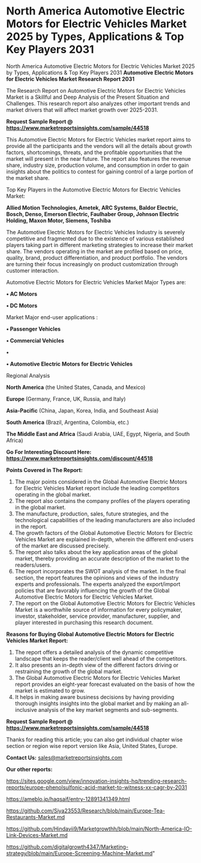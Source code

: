 # North America Automotive Electric Motors for Electric Vehicles Market 2025 by Types, Applications & Top Key Players 2031
North America Automotive Electric Motors for Electric Vehicles Market 2025 by Types, Applications & Top Key Players 2031
<strong>Automotive Electric Motors for Electric Vehicles Market Research Report 2031</strong>

The Research Report on Automotive Electric Motors for Electric Vehicles Market is a Skillful and Deep Analysis of the Present Situation and Challenges. This research report also analyzes other important trends and market drivers that will affect market growth over 2025-2031.

<strong>Request Sample Report @ <a href=https://www.marketreportsinsights.com/sample/44518>https://www.marketreportsinsights.com/sample/44518</a></strong>

This Automotive Electric Motors for Electric Vehicles market report aims to provide all the participants and the vendors will all the details about growth factors, shortcomings, threats, and the profitable opportunities that the market will present in the near future. The report also features the revenue share, industry size, production volume, and consumption in order to gain insights about the politics to contest for gaining control of a large portion of the market share.

Top Key Players in the Automotive Electric Motors for Electric Vehicles Market:

<strong>Allied Motion Technologies, Ametek, ARC Systems, Baldor Electric, Bosch, Denso, Emerson Electric, Faulhaber Group, Johnson Electric Holding, Maxon Motor, Siemens, Toshiba</strong>

The Automotive Electric Motors for Electric Vehicles Industry is severely competitive and fragmented due to the existence of various established players taking part in different marketing strategies to increase their market share. The vendors operating in the market are profiled based on price, quality, brand, product differentiation, and product portfolio. The vendors are turning their focus increasingly on product customization through customer interaction.

Automotive Electric Motors for Electric Vehicles Market Major Types are:

<strong>•  AC Motors

•  DC Motors</strong>

Market Major end-user applications :

<strong>•  Passenger Vehicles

•  Commercial Vehicles

•  

•  Automotive Electric Motors for Electric Vehicles</strong>

Regional Analysis

</u><strong><b>North America</b></strong> (the United States, Canada, and Mexico)

<strong><b>Europe </b></strong>(Germany, France, UK, Russia, and Italy)

<strong><b>Asia-Pacific</b></strong> (China, Japan, Korea, India, and Southeast Asia)

<strong><b>South America</b></strong> (Brazil, Argentina, Colombia, etc.)

<strong><b>The Middle East and Africa</b></strong> (Saudi Arabia, UAE, Egypt, Nigeria, and South Africa)

<strong>Go For Interesting Discount Here: <a href=https://www.marketreportsinsights.com/discount/44518>https://www.marketreportsinsights.com/discount/44518</a></strong>

<strong>Points Covered in The Report:</strong>
<ol>
  <li>The major points considered in the Global Automotive Electric Motors for Electric Vehicles Market report include the leading competitors operating in the global market.</li>
  <li>The report also contains the company profiles of the players operating in the global market.</li>
  <li>The manufacture, production, sales, future strategies, and the technological capabilities of the leading manufacturers are also included in the report.</li>
  <li>The growth factors of the Global Automotive Electric Motors for Electric Vehicles Market are explained in-depth, wherein the different end-users of the market are discussed precisely.</li>
  <li>The report also talks about the key application areas of the global market, thereby providing an accurate description of the market to the readers/users.</li>
  <li>The report incorporates the SWOT analysis of the market. In the final section, the report features the opinions and views of the industry experts and professionals. The experts analyzed the export/import policies that are favorably influencing the growth of the Global Automotive Electric Motors for Electric Vehicles Market.</li>
  <li>The report on the Global Automotive Electric Motors for Electric Vehicles Market is a worthwhile source of information for every policymaker, investor, stakeholder, service provider, manufacturer, supplier, and player interested in purchasing this research document.</li>
</ol>
<strong>Reasons for Buying Global Automotive Electric Motors for Electric Vehicles Market Report:</strong>

<ol>
  <li>The report offers a detailed analysis of the dynamic competitive landscape that keeps the reader/client well ahead of the competitors.</li>
  <li>It also presents an in-depth view of the different factors driving or restraining the growth of the global market.</li>
  <li>The Global Automotive Electric Motors for Electric Vehicles Market report provides an eight-year forecast evaluated on the basis of how the market is estimated to grow.</li>
  <li>It helps in making aware business decisions by having providing thorough insights insights into the global market and by making an all-inclusive analysis of the key market segments and sub-segments.</li>
</ol>
<strong>Request Sample Report @ <a href=https://www.marketreportsinsights.com/sample/44518>https://www.marketreportsinsights.com/sample/44518</a></strong>


Thanks for reading this article; you can also get individual chapter wise section or region wise report version like Asia, United States, Europe.

<strong>Contact Us:</strong>
sales@marketreportsinsights.com

<strong>Our other reports:</strong>

<a href=https://sites.google.com/view/innovation-insights-hq/trending-research-reports/europe-phenolsulfonic-acid-market-to-witness-xx-cagr-by-2031>https://sites.google.com/view/innovation-insights-hq/trending-research-reports/europe-phenolsulfonic-acid-market-to-witness-xx-cagr-by-2031</a>

<a href=https://ameblo.jp/haqsaif/entry-12891341349.html>https://ameblo.jp/haqsaif/entry-12891341349.html</a>

<a href=https://github.com/Siya23553/Research/blob/main/Europe-Tea-Restaurants-Market.md>https://github.com/Siya23553/Research/blob/main/Europe-Tea-Restaurants-Market.md</a>

<a href=https://github.com/Hindavii9/Marketgrowthh/blob/main/North-America-IO-Link-Devices-Market.md>https://github.com/Hindavii9/Marketgrowthh/blob/main/North-America-IO-Link-Devices-Market.md</a>

<a href=https://github.com/digitalgrowth4347/Marketing-strategy/blob/main/Europe-Screening-Machine-Market.md>https://github.com/digitalgrowth4347/Marketing-strategy/blob/main/Europe-Screening-Machine-Market.md</a>"
